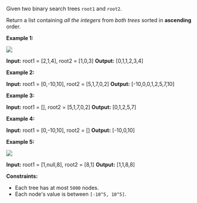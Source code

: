 
Given two binary search trees  `root1`  and  `root2`.

Return a list containing  _all the integers_  from  _both trees_  sorted in  **ascending**  order.

**Example 1:**

![](https://assets.leetcode.com/uploads/2019/12/18/q2-e1.png)

**Input:** root1 = [2,1,4], root2 = [1,0,3]
**Output:** [0,1,1,2,3,4]

**Example 2:**

**Input:** root1 = [0,-10,10], root2 = [5,1,7,0,2]
**Output:** [-10,0,0,1,2,5,7,10]

**Example 3:**

**Input:** root1 = [], root2 = [5,1,7,0,2]
**Output:** [0,1,2,5,7]

**Example 4:**

**Input:** root1 = [0,-10,10], root2 = []
**Output:** [-10,0,10]

**Example 5:**

![](https://assets.leetcode.com/uploads/2019/12/18/q2-e5-.png)

**Input:** root1 = [1,null,8], root2 = [8,1]
**Output:** [1,1,8,8]

**Constraints:**

-   Each tree has at most  `5000`  nodes.
-   Each node's value is between  `[-10^5, 10^5]`.
